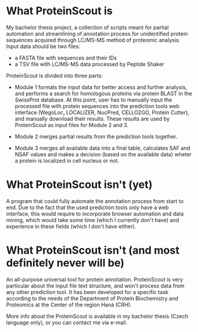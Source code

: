 # What ProteinScout is
My bachelor thesis project, a collection of scripts meant for partial automation and streamlining of annotation process for unidentified protein sequences acquired through LC/MS-MS method of proteomic analysis. Input data should be two files: 
- a FASTA file with sequences and their IDs
- a TSV file with LC/MS-MS data processed by Peptide Shaker

ProteinScout is divided into three parts:
- Module 1 formats the input data for better access and further analysis, and performs a search for homologous proteins via protein BLAST in the SwissProt database. At this point, user has to manually input the processed file with protein sequences into the prediction tools web interface (WegoLoc, LOCALIZER, NucPred, CELLO2GO, Protein Cutter), and manually download their results. These results are used by ProteinScout as input files for Module 2 and 3.

- Module 2 merges partial results from the prediction tools together.

- Module 3 merges all available data into a final table, calculates SAF and NSAF values and makes a decision (based on the available data) wheter a protein is localized in cell nucleus or not.

# What ProteinScout isn't (yet)
A program that could fully automate the annotation process from start to end. Due to the fact that the used prediction tools only have a web interface, this would require to incorporate browser automation and data mining, which would take some time (which I currently don't have) and experience in these fields (which I don't have either).

# What ProteinScout isn't (and most definitely never will be)
An all-purpose universal tool for protein annotation. ProteinScout is very particular about the input file text structure, and won't process data from any other prediction tool. It has been developed for a specific task according to the needs of the Department of Protein Biochemistry and Proteomics at the Center of the region Haná (CRH).

More info about the ProteinScout is available in my bachelor thesis (Czech language only), or you can contact me via e-mail.
